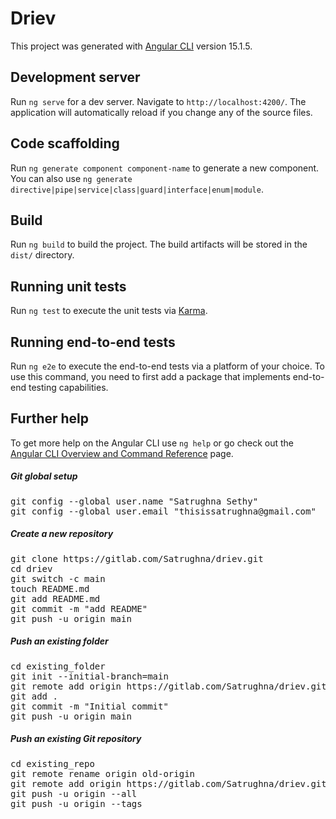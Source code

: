 # Driev

This project was generated with [Angular CLI](https://github.com/angular/angular-cli) version 15.1.5.

## Development server

Run `ng serve` for a dev server. Navigate to `http://localhost:4200/`. The application will automatically reload if you change any of the source files.

## Code scaffolding

Run `ng generate component component-name` to generate a new component. You can also use `ng generate directive|pipe|service|class|guard|interface|enum|module`.

## Build

Run `ng build` to build the project. The build artifacts will be stored in the `dist/` directory.

## Running unit tests

Run `ng test` to execute the unit tests via [Karma](https://karma-runner.github.io).

## Running end-to-end tests

Run `ng e2e` to execute the end-to-end tests via a platform of your choice. To use this command, you need to first add a package that implements end-to-end testing capabilities.

## Further help

To get more help on the Angular CLI use `ng help` or go check out the [Angular CLI Overview and Command Reference](https://angular.io/cli) page.


<div class="git-empty js-git-empty">
<h5>Git global setup</h5>
<pre class="bg-light">git config --global user.name "Satrughna Sethy"
git config --global user.email "thisissatrughna@gmail.com"
</pre>
<h5>Create a new repository</h5>
<pre class="bg-light">git clone <span class="js-clone">https://gitlab.com/Satrughna/driev.git</span>
cd driev
git switch -c main
touch README.md
git add README.md
git commit -m "add README"
<span>git push -u origin main</span></pre>
<h5>Push an existing folder</h5>
<pre class="bg-light">cd existing_folder
git init --initial-branch=main
git remote add origin <span class="js-clone">https://gitlab.com/Satrughna/driev.git</span>
git add .
git commit -m "Initial commit"
<span>git push -u origin main</span></pre>
<h5>Push an existing Git repository</h5>
<pre class="bg-light">cd existing_repo
git remote rename origin old-origin
git remote add origin <span class="js-clone">https://gitlab.com/Satrughna/driev.git</span>
<span>git push -u origin --all
git push -u origin --tags</span></pre>
</div>